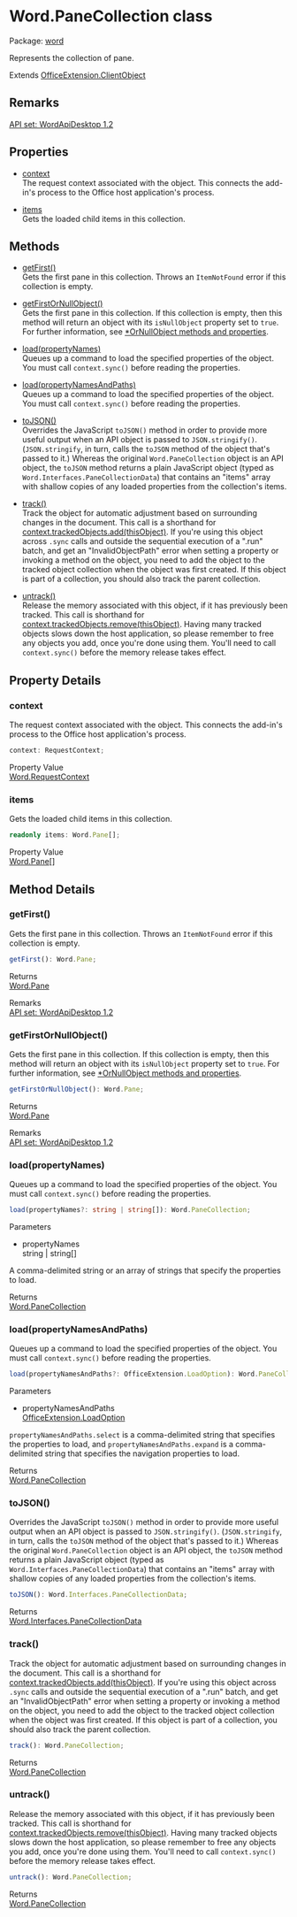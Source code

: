 # Word.PaneCollection class

Package: [word](/en-us/javascript/api/word)

Represents the collection of pane.

Extends [OfficeExtension.ClientObject](/en-us/javascript/api/office/officeextension.clientobject)

## Remarks

[ API set: WordApiDesktop 1.2 ](/en-us/javascript/api/requirement-sets/word/word-api-requirement-sets)

## Properties

- [context](#word-word-panecollection-context-member)  
  The request context associated with the object. This connects the add-in's process to the Office host application's process.

- [items](#word-word-panecollection-items-member)  
  Gets the loaded child items in this collection.

## Methods

- [getFirst()](#word-word-panecollection-getfirst-member1)  
  Gets the first pane in this collection. Throws an `ItemNotFound` error if this collection is empty.

- [getFirstOrNullObject()](#word-word-panecollection-getfirstornullobject-member1)  
  Gets the first pane in this collection. If this collection is empty, then this method will return an object with its `isNullObject` property set to `true`. For further information, see [*OrNullObject methods and properties](/en-us/office/dev/add-ins/develop/application-specific-api-model#ornullobject-methods-and-properties).

- [load(propertyNames)](#word-word-panecollection-load-member1)  
  Queues up a command to load the specified properties of the object. You must call `context.sync()` before reading the properties.

- [load(propertyNamesAndPaths)](#word-word-panecollection-load-member2)  
  Queues up a command to load the specified properties of the object. You must call `context.sync()` before reading the properties.

- [toJSON()](#word-word-panecollection-tojson-member1)  
  Overrides the JavaScript `toJSON()` method in order to provide more useful output when an API object is passed to `JSON.stringify()`. (`JSON.stringify`, in turn, calls the `toJSON` method of the object that's passed to it.) Whereas the original `Word.PaneCollection` object is an API object, the `toJSON` method returns a plain JavaScript object (typed as `Word.Interfaces.PaneCollectionData`) that contains an "items" array with shallow copies of any loaded properties from the collection's items.

- [track()](#word-word-panecollection-track-member1)  
  Track the object for automatic adjustment based on surrounding changes in the document. This call is a shorthand for [context.trackedObjects.add(thisObject)](/en-us/javascript/api/office/officeextension.clientrequestcontext#office-officeextension-clientrequestcontext-trackedobjects-member). If you're using this object across `.sync` calls and outside the sequential execution of a ".run" batch, and get an "InvalidObjectPath" error when setting a property or invoking a method on the object, you need to add the object to the tracked object collection when the object was first created. If this object is part of a collection, you should also track the parent collection.

- [untrack()](#word-word-panecollection-untrack-member1)  
  Release the memory associated with this object, if it has previously been tracked. This call is shorthand for [context.trackedObjects.remove(thisObject)](/en-us/javascript/api/office/officeextension.clientrequestcontext#office-officeextension-clientrequestcontext-trackedobjects-member). Having many tracked objects slows down the host application, so please remember to free any objects you add, once you're done using them. You'll need to call `context.sync()` before the memory release takes effect.

## Property Details

### <a id="word-word-panecollection-context-member"></a>context

The request context associated with the object. This connects the add-in's process to the Office host application's process.

```typescript
context: RequestContext;
```

Property Value  
[Word.RequestContext](/en-us/javascript/api/word/word.requestcontext)

### <a id="word-word-panecollection-items-member"></a>items

Gets the loaded child items in this collection.

```typescript
readonly items: Word.Pane[];
```

Property Value  
[Word.Pane](/en-us/javascript/api/word/word.pane)[]

## Method Details

### <a id="word-word-panecollection-getfirst-member(1)"></a>getFirst()

Gets the first pane in this collection. Throws an `ItemNotFound` error if this collection is empty.

```typescript
getFirst(): Word.Pane;
```

Returns  
[Word.Pane](/en-us/javascript/api/word/word.pane)

Remarks  
[ API set: WordApiDesktop 1.2 ](/en-us/javascript/api/requirement-sets/word/word-api-requirement-sets)

### <a id="word-word-panecollection-getfirstornullobject-member(1)"></a>getFirstOrNullObject()

Gets the first pane in this collection. If this collection is empty, then this method will return an object with its `isNullObject` property set to `true`. For further information, see [*OrNullObject methods and properties](/en-us/office/dev/add-ins/develop/application-specific-api-model#ornullobject-methods-and-properties).

```typescript
getFirstOrNullObject(): Word.Pane;
```

Returns  
[Word.Pane](/en-us/javascript/api/word/word.pane)

Remarks  
[ API set: WordApiDesktop 1.2 ](/en-us/javascript/api/requirement-sets/word/word-api-requirement-sets)

### <a id="word-word-panecollection-load-member(1)"></a>load(propertyNames)

Queues up a command to load the specified properties of the object. You must call `context.sync()` before reading the properties.

```typescript
load(propertyNames?: string | string[]): Word.PaneCollection;
```

Parameters  
- propertyNames  
  string | string[]

A comma-delimited string or an array of strings that specify the properties to load.

Returns  
[Word.PaneCollection](/en-us/javascript/api/word/word.panecollection)

### <a id="word-word-panecollection-load-member(2)"></a>load(propertyNamesAndPaths)

Queues up a command to load the specified properties of the object. You must call `context.sync()` before reading the properties.

```typescript
load(propertyNamesAndPaths?: OfficeExtension.LoadOption): Word.PaneCollection;
```

Parameters  
- propertyNamesAndPaths  
  [OfficeExtension.LoadOption](/en-us/javascript/api/office/officeextension.loadoption)

`propertyNamesAndPaths.select` is a comma-delimited string that specifies the properties to load, and `propertyNamesAndPaths.expand` is a comma-delimited string that specifies the navigation properties to load.

Returns  
[Word.PaneCollection](/en-us/javascript/api/word/word.panecollection)

### <a id="word-word-panecollection-tojson-member(1)"></a>toJSON()

Overrides the JavaScript `toJSON()` method in order to provide more useful output when an API object is passed to `JSON.stringify()`. (`JSON.stringify`, in turn, calls the `toJSON` method of the object that's passed to it.) Whereas the original `Word.PaneCollection` object is an API object, the `toJSON` method returns a plain JavaScript object (typed as `Word.Interfaces.PaneCollectionData`) that contains an "items" array with shallow copies of any loaded properties from the collection's items.

```typescript
toJSON(): Word.Interfaces.PaneCollectionData;
```

Returns  
[Word.Interfaces.PaneCollectionData](/en-us/javascript/api/word/word.interfaces.panecollectiondata)

### <a id="word-word-panecollection-track-member(1)"></a>track()

Track the object for automatic adjustment based on surrounding changes in the document. This call is a shorthand for [context.trackedObjects.add(thisObject)](/en-us/javascript/api/office/officeextension.clientrequestcontext#office-officeextension-clientrequestcontext-trackedobjects-member). If you're using this object across `.sync` calls and outside the sequential execution of a ".run" batch, and get an "InvalidObjectPath" error when setting a property or invoking a method on the object, you need to add the object to the tracked object collection when the object was first created. If this object is part of a collection, you should also track the parent collection.

```typescript
track(): Word.PaneCollection;
```

Returns  
[Word.PaneCollection](/en-us/javascript/api/word/word.panecollection)

### <a id="word-word-panecollection-untrack-member(1)"></a>untrack()

Release the memory associated with this object, if it has previously been tracked. This call is shorthand for [context.trackedObjects.remove(thisObject)](/en-us/javascript/api/office/officeextension.clientrequestcontext#office-officeextension-clientrequestcontext-trackedobjects-member). Having many tracked objects slows down the host application, so please remember to free any objects you add, once you're done using them. You'll need to call `context.sync()` before the memory release takes effect.

```typescript
untrack(): Word.PaneCollection;
```

Returns  
[Word.PaneCollection](/en-us/javascript/api/word/word.panecollection)